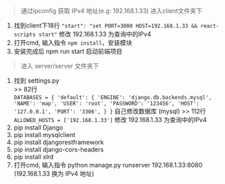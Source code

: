 > 通过ipconfig 获取 IPv4 地址(e.g: 192.168.1.33)
> 进入client文件夹下   
  1. 找到client下18行
  `"start": "set PORT=3000 HOST=192.168.1.33 && react-scripts start"`
  修改 192.168.1.33 为查询中的IPv4
  2. 打开cmd, 输入指令 `npm install`，安装模块
  3. 安装完成后 npm run start 启动前端项目
> 进入 server/server 文件夹下   
  1. 找到 settings.py   
    >> 82行   
      `DATABASES = {
          'default': {
              'ENGINE': 'django.db.backends.mysql',
              'NAME': 'map',
              'USER': 'root',
              'PASSWORD': '123456',
              'HOST': '127.0.0.1',
              'PORT': '3306',
          }
      }`
      自己修改数据库 (mysql)
    >> 112行 `ALLOWED_HOSTS = ['192.168.1.33']` 修改 192.168.1.33 为查询中的IPv4
  2. pip install Django
  3. pip install mysqlclient
  4. pip install djangorestframework
  5. pip install django-cors-headers
  6. pip install xlrd
  6. 打开cmd, 输入指令 python manage.py runserver 192.168.1.33:8080 (192.168.1.33 换为 IPv4 地址)